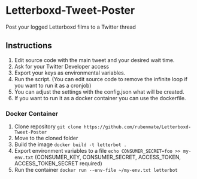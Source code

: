 # Letterboxd-Tweet-Poster

Post your logged Letterboxd films to a Twitter thread

## Instructions

1. Edit source code with the main tweet and your desired wait time.
2. Ask for your Twitter Developer access
3. Export your keys as environmental variables.
4. Run the script. (You can edit source code to remove the infinite loop if you
   want to run it as a cronjob)
5. You can adjust the settings with the config.json what will be created.
6. If you want to run it as a docker container you can use the dockerfile.

### Docker Container
1. Clone repository `git clone https://github.com/rubenmate/Letterboxd-Tweet-Poster`
2. Move to the cloned folder
3. Build the image `docker build -t letterbot .`
4. Export environment variables to a file `echo CONSUMER_SECRET=foo >> my-env.txt` (CONSUMER_KEY, CONSUMER_SECRET, ACCESS_TOKEN, ACCESS_TOKEN_SECRET required)
5. Run the container `docker run --env-file ~/my-env.txt letterbot`
